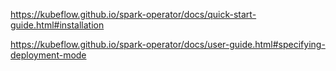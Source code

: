 https://kubeflow.github.io/spark-operator/docs/quick-start-guide.html#installation

https://kubeflow.github.io/spark-operator/docs/user-guide.html#specifying-deployment-mode
